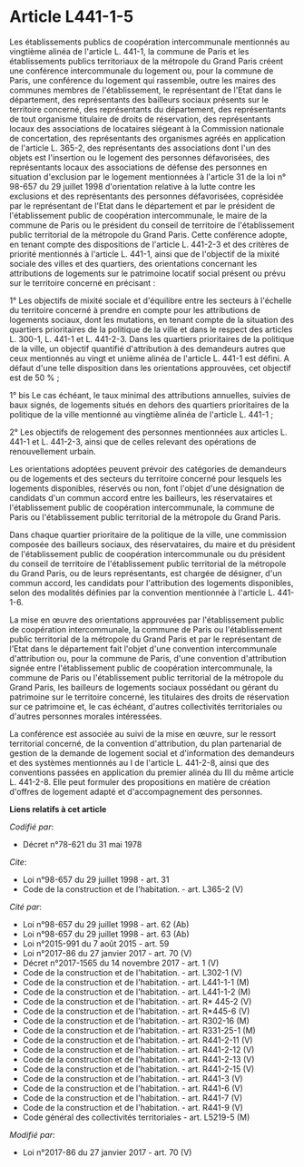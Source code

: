 # Article L441-1-5

Les établissements publics de coopération intercommunale mentionnés au vingtième alinéa de l'article L. 441-1, la commune de
Paris et les établissements publics territoriaux de la métropole du Grand Paris créent une conférence intercommunale du
logement ou, pour la commune de Paris, une conférence du logement qui rassemble, outre les maires des communes membres de
l'établissement, le représentant de l'Etat dans le département, des représentants des bailleurs sociaux présents sur le
territoire concerné, des représentants du département, des représentants de tout organisme titulaire de droits de
réservation, des représentants locaux des associations de locataires siégeant à la Commission nationale de concertation, des
représentants des organismes agréés en application de l'article L. 365-2, des représentants des associations dont l'un des
objets est l'insertion ou le logement des personnes défavorisées, des représentants locaux des associations de défense des
personnes en situation d'exclusion par le logement mentionnées à l'article 31 de la loi n° 98-657 du 29 juillet 1998
d'orientation relative à la lutte contre les exclusions et des représentants des personnes défavorisées, coprésidée par le
représentant de l'Etat dans le département et par le président de l'établissement public de coopération intercommunale, le
maire de la commune de Paris ou le président du conseil de territoire de l'établissement public territorial de la métropole
du Grand Paris. Cette conférence adopte, en tenant compte des dispositions de l'article L. 441-2-3 et des critères de
priorité mentionnés à l'article L. 441-1, ainsi que de l'objectif de la mixité sociale des villes et des quartiers, des
orientations concernant les attributions de logements sur le patrimoine locatif social présent ou prévu sur le territoire
concerné en précisant :

1° Les objectifs de mixité sociale et d'équilibre entre les secteurs à l'échelle du territoire concerné à prendre en compte
pour les attributions de logements sociaux, dont les mutations, en tenant compte de la situation des quartiers prioritaires
de la politique de la ville et dans le respect des articles L. 300-1, L. 441-1 et L. 441-2-3. Dans les quartiers prioritaires
de la politique de la ville, un objectif quantifié d'attribution à des demandeurs autres que ceux mentionnés au vingt et
unième alinéa de l'article L. 441-1 est défini. A défaut d'une telle disposition dans les orientations approuvées, cet
objectif est de 50 % ;

1° bis Le cas échéant, le taux minimal des attributions annuelles, suivies de baux signés, de logements situés en dehors des
quartiers prioritaires de la politique de la ville mentionné au vingtième alinéa de l'article L. 441-1 ;

2° Les objectifs de relogement des personnes mentionnées aux articles L. 441-1 et L. 441-2-3, ainsi que de celles relevant
des opérations de renouvellement urbain.

Les orientations adoptées peuvent prévoir des catégories de demandeurs ou de logements et des secteurs du territoire concerné
pour lesquels les logements disponibles, réservés ou non, font l'objet d'une désignation de candidats d'un commun accord
entre les bailleurs, les réservataires et l'établissement public de coopération intercommunale, la commune de Paris ou
l'établissement public territorial de la métropole du Grand Paris.

Dans chaque quartier prioritaire de la politique de la ville, une commission composée des bailleurs sociaux, des
réservataires, du maire et du président de l'établissement public de coopération intercommunale ou du président du conseil de
territoire de l'établissement public territorial de la métropole du Grand Paris, ou de leurs représentants, est chargée de
désigner, d'un commun accord, les candidats pour l'attribution des logements disponibles, selon des modalités définies par la
convention mentionnée à l'article L. 441-1-6.

La mise en œuvre des orientations approuvées par l'établissement public de coopération intercommunale, la commune de Paris ou
l'établissement public territorial de la métropole du Grand Paris et par le représentant de l'Etat dans le département fait
l'objet d'une convention intercommunale d'attribution ou, pour la commune de Paris, d'une convention d'attribution signée
entre l'établissement public de coopération intercommunale, la commune de Paris ou l'établissement public territorial de la
métropole du Grand Paris, les bailleurs de logements sociaux possédant ou gérant du patrimoine sur le territoire concerné,
les titulaires des droits de réservation sur ce patrimoine et, le cas échéant, d'autres collectivités territoriales ou
d'autres personnes morales intéressées.

La conférence est associée au suivi de la mise en œuvre, sur le ressort territorial concerné, de la convention d'attribution,
du plan partenarial de gestion de la demande de logement social et d'information des demandeurs et des systèmes mentionnés au
I de l'article L. 441-2-8, ainsi que des conventions passées en application du premier alinéa du III du même article L.
441-2-8. Elle peut formuler des propositions en matière de création d'offres de logement adapté et d'accompagnement des
personnes.

**Liens relatifs à cet article**

_Codifié par_:

  - Décret n°78-621 du 31 mai 1978

_Cite_:

  - Loi n°98-657 du 29 juillet 1998 - art. 31
  - Code de la construction et de l'habitation. - art. L365-2 (V)

_Cité par_:

  - Loi n°98-657 du 29 juillet 1998 - art. 62 (Ab)
  - Loi n°98-657 du 29 juillet 1998 - art. 63 (Ab)
  - Loi n°2015-991 du 7 août 2015 - art. 59
  - Loi n°2017-86 du 27 janvier 2017 - art. 70 (V)
  - Décret n°2017-1565 du 14 novembre 2017 - art. 1 (V)
  - Code de la construction et de l'habitation. - art. L302-1 (V)
  - Code de la construction et de l'habitation. - art. L441-1-1 (M)
  - Code de la construction et de l'habitation. - art. L441-1-2 (M)
  - Code de la construction et de l'habitation. - art. R* 445-2 (V)
  - Code de la construction et de l'habitation. - art. R*445-6 (V)
  - Code de la construction et de l'habitation. - art. R302-16 (M)
  - Code de la construction et de l'habitation. - art. R331-25-1 (M)
  - Code de la construction et de l'habitation. - art. R441-2-11 (V)
  - Code de la construction et de l'habitation. - art. R441-2-12 (V)
  - Code de la construction et de l'habitation. - art. R441-2-13 (V)
  - Code de la construction et de l'habitation. - art. R441-2-15 (V)
  - Code de la construction et de l'habitation. - art. R441-3 (V)
  - Code de la construction et de l'habitation. - art. R441-6 (V)
  - Code de la construction et de l'habitation. - art. R441-7 (V)
  - Code de la construction et de l'habitation. - art. R441-9 (V)
  - Code général des collectivités territoriales - art. L5219-5 (M)

_Modifié par_:

  - Loi n°2017-86 du 27 janvier 2017 - art. 70 (V)
